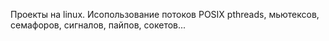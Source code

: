 Проекты на linux. Исопользование потоков POSIX pthreads, мьютексов, семафоров, сигналов, пайпов, сокетов...
